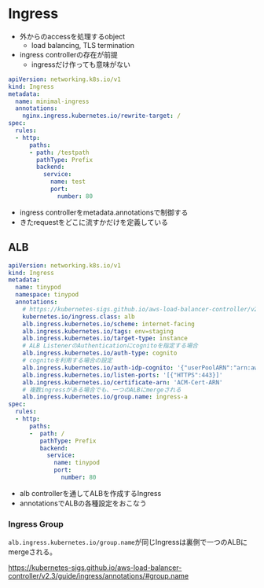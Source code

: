 # Ingress

* 外からのaccessを処理するobject
  * load balancing, TLS termination
* ingress controllerの存在が前提
  * ingressだけ作っても意味がない

```yaml
apiVersion: networking.k8s.io/v1
kind: Ingress
metadata:
  name: minimal-ingress
  annotations:
    nginx.ingress.kubernetes.io/rewrite-target: /
spec:
  rules:
  - http:
      paths:
      - path: /testpath
        pathType: Prefix
        backend:
          service:
            name: test
            port:
              number: 80
```

* ingress controllerをmetadata.annotationsで制御する
* きたrequestをどこに流すかだけを定義している

## ALB

```yaml
apiVersion: networking.k8s.io/v1
kind: Ingress
metadata:
  name: tinypod
  namespace: tinypod
  annotations:
    # https://kubernetes-sigs.github.io/aws-load-balancer-controller/v2.3/guide/ingress/annotations/#authentication
    kubernetes.io/ingress.class: alb
    alb.ingress.kubernetes.io/scheme: internet-facing
    alb.ingress.kubernetes.io/tags: env=staging
    alb.ingress.kubernetes.io/target-type: instance
    # ALB ListenerのAuthenticationにcognitoを指定する場合
    alb.ingress.kubernetes.io/auth-type: cognito
    # cognitoを利用する場合の設定
    alb.ingress.kubernetes.io/auth-idp-cognito: '{"userPoolARN":"arn:aws:cognito-idp:ap-northeast-1:111122223333:userpool/xxx", "userPoolClientID":"XxxxYyyy", "userPoolDomain": "my-domain"}'
    alb.ingress.kubernetes.io/listen-ports: '[{"HTTPS":443}]'
    alb.ingress.kubernetes.io/certificate-arn: 'ACM-Cert-ARN'
    # 複数ingressがある場合でも、一つのALBにmergeされる
    alb.ingress.kubernetes.io/group.name: ingress-a
spec:
  rules:
  - http:
      paths:
      -  path: /
         pathType: Prefix
         backend:
           service:
             name: tinypod
             port:
               number: 80
```

* alb controllerを通してALBを作成するIngress
* annotationsでALBの各種設定をおこなう

### Ingress Group

`alb.ingress.kubernetes.io/group.name`が同じIngressは裏側で一つのALBにmergeされる。 

https://kubernetes-sigs.github.io/aws-load-balancer-controller/v2.3/guide/ingress/annotations/#group.name
